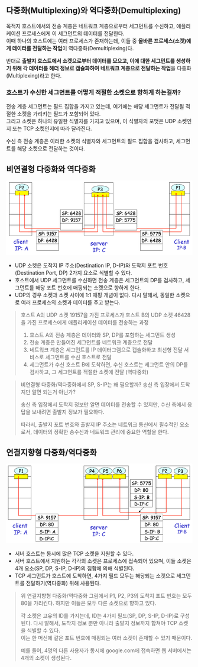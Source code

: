 ## 다중화(Multiplexing)와 역다중화(Demultiplexing)
목적지 호스트에서의 전송 계층은 네트워크 계층으로부터 세그먼트를 수신하고, 애플리케이션 프로세스에게 이 세그먼트의 데이터를 전달한다.   
이때 하나의 호스트에는 여러 프로세스가 존재하는데, 이들 중 **올바른 프로세스(소켓)에게 데이터를 전달하는 작업**이 역다중화(Demultiplexing)다.

반대로 **출발지 호스트에서 소켓으로부터 데이터를 모으고, 이에 대한 세그먼트를 생성하기 위해 각 데이터를 헤더 정보로 캡슐화하여 네트워크 계층으로 전달하는 작업**을 다중화(Multiplexing)라고 한다.

### 호스트가 수신한 세그먼트를 어떻게 적절한 소켓으로 향하게 하는걸까?
전송 계층 세그먼트는 필드 집합을 가지고 있는데, 여기에는 해당 세그먼트가 전달될 적절한 소켓을 가리키는 필드가 포함되어 있다.   
그리고 소켓은 하나의 유일한 식별자를 가지고 있으며, 이 식별자의 포맷은 UDP 소켓인지 또는 TCP 소켓인지에 따라 달라진다.

수신 측 전송 계층은 이러한 소켓의 식별자와 세그먼트의 필드 집합을 검사하고, 세그먼트를 해당 소켓으로 전달하는 것이다.

## 비연결형 다중화와 역다중화
<img src="img/3-2-1.png">

- UDP 소켓은 도착지 IP 주소(Destination IP, D-IP)와 도착지 포트 번호(Destination Port, DP) 2가지 요소로 식별할 수 있다.
- 호스트에서 UDP 세그먼트를 수신하면 전송 계층은 세그먼트의 DP를 검사하고, 세그먼트를 해당 포트 번호에 매핑되는 소켓으로 향하게 한다.
- UDP의 경우 소켓과 소켓 사이에 1:1 매핑 개념이 없다. 다시 말해서, 동일한 소켓으로 여러 프로세스의 소켓과 데이터를 주고 받는다.

>  호스트 A의 UDP 소켓 19157을 가진 프로세스가 호스트 B의 UDP 소켓 46428을 가진 프로세스에게 애플리케이션 데이터를 전송하는 과정
> 1. 호스트 A의 전송 계층은 데이터와 SP, DP를 포함하는 세그먼트 생성
> 2. 전송 계층은 만들어진 세그먼트를 네트워크 계층으로 전달
> 3. 네트워크 계층은 세그먼트를 IP 데이터그램으로 캡슐화하고 최선형 전달 서비스로 세그먼트를 수신 호스트로 전달
> 4. 세그먼트가 수신 호스트 B에 도착하면, 수신 호스트는 세그먼트 안의 DP를 검사하고, 그 세그먼트를 적절한 소켓에 전달 (역다중화)

> 비연결형 다중화/역다중화에서 SP, S-IP는 왜 필요할까? 송신 측 입장에서 도착지만 알면 되는거 아닌가?   
> 
> 송신 측 입장에서 도착지 정보만 알면 데이터를 전송할 수 있지만, 수신 측에서 응답을 보내려면 출발지 정보가 필요하다.   
> 
> 따라서, 출발지 포트 번호와 출발지 IP 주소는 네트워크 통신에서 필수적인 요소로서, 데이터의 정확한 송수신과 네트워크 관리에 중요한 역할을 한다.

## 연결지향형 다중화/역다중화
<img src="img/3-2-2.png">

- 서버 호스트는 동시에 많은 TCP 소켓을 지원할 수 있다.
- 서버 호스트에서 지원하는 각각의 소켓은 프로세스에 접속되어 있으며, 이들 소켓은 4개 요소(SP, DP, S-IP, D-IP)의 집합에 의해 식별된다.
- TCP 세그먼트가 호스트에 도착하면, 4가지 필드 모두는 해당되는 소켓으로 세그먼트를 전달하기(역다중화) 위해 사용된다.

> 위 연결지향형 다중화/역다중화 그림에서 P1, P2, P3의 도착지 포트 번호는 모두 80을 가리킨다. 하지만 이들은 모두 다른 소켓으로 향하고 있다.
> 
> 각 소켓은 고유의 ID를 가지는데, ID는 4가지 필드(SP, DP, S-IP, D-IP)로 구성된다. 다시 말해서, 도착지 정보 뿐만 아니라 출발지 정보까지 합쳐야 TCP 소켓을 식별할 수 있다.   
> 이는 한 머신에 같은 포트 번호에 매핑되는 여러 소켓이 존재할 수 있기 때문이다.
> 
> 예를 들어, 4명의 다른 사용자가 동시에 google.com에 접속하면 웹 서버에서는 4개의 소켓이 생성된다.
